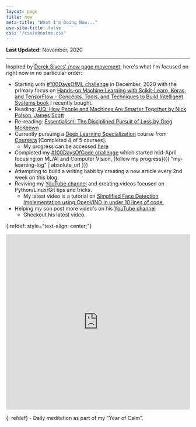 ```yaml
---
layout: page
title: now
meta-title: "What I'm Doing Now..."
use-site-title: false
css: "/css/aboutme.css"
---
```


**Last Updated:** November, 2020

---

Inspired by [Derek Sivers' /now page movement](https://sivers.org/now3), here's what I'm focused on right now in no particular order:

- Starting with [#100DaysOfML challenge](https://www.100daysofcode.com/) in December, 2020 with the primary focus on [Hands-on Machine Learning with Scikit-Learn, Keras, and TensorFlow - Concepts, Tools, and Techniques to Build Intelligent Systems book](https://www.goodreads.com/book/show/40363665-hands-on-machine-learning-with-scikit-learn-keras-and-tensorflow) I recently bought.
- Reading: [AIQ: How People and Machines Are Smarter Together by Nick Polson, James Scott](https://www.goodreads.com/book/show/39328092-aiq)
- Re-reading: [Essentialism: The Disciplined Pursuit of Less by Greg McKeown](https://www.goodreads.com/book/show/18077875-essentialism)
- Currently pursuing a [Deep Learning Specialization](https://www.coursera.org/specializations/deep-learning) course from [Coursera](https://www.coursera.org) [Completed 4 of 5 courses].
    - My progress can be accessed [here](https://github.com/mmphego/DeepLearning-AI)
- Completed my [#100DaysOfCode challenge](https://www.100daysofcode.com/) which started mid-April focusing on ML/AI and Computer Vision, [follow my progress]({{ "my-learning-log" | absolute_url }})
- Attempting to build a writing habit by creating a new article every 2nd week on this blog.
- Reviving my [YouTube channel](https://www.youtube.com/c/MphoMphego1) and creating videos focused on Python/Linux/Git tips and tricks.
    - My latest video is a tutorial on [Simplified Face Detection Implementation using OpenVINO in under 10 lines of code.](https://www.youtube.com/watch?v=mOG-6VfB2cI)
- Helping my son post more video's on his [YouTube channel](https://www.youtube.com/channel/UC7irAd6J3HB3ulU5j5xO3Dw)
    - Checkout his latest video.

{:refdef: style="text-align: center;"}
<p><div>
<iframe width="100%" height="480" src="https://www.youtube.com/embed/yoQu07ly8WU" frameborder="0" allow="accelerometer; autoplay; encrypted-media; gyroscope; picture-in-picture" allowfullscreen></iframe>
</div></p>
{: refdef}
- Daily meditation as part of my "Year of Calm".
